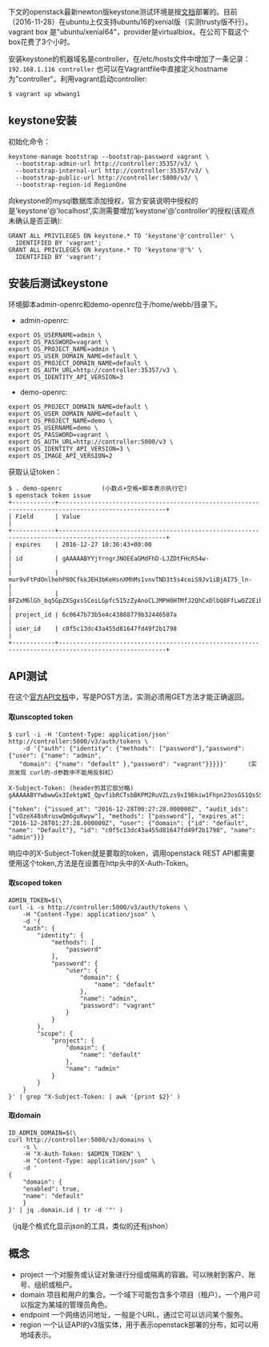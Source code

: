 下文的openstack最新newton版keystone测试环境是按[文档](http://docs.openstack.org/newton/install-guide-ubuntu/keystone.html)部署的。目前（2016-11-28）在ubuntu上仅支持ubuntu16的xenial版（实测trusty版不行）。
vagrant box 是"ubuntu/xenial64"，provider是virtualbiox。在公司下载这个box花费了3个小时。  

安装keystone的机器域名是controller，在/etc/hosts文件中增加了一条记录：```192.168.1.116 controller```
也可以在Vagrantfile中直接定义hostname为"controller"。利用vagrant启动controller:  
```
$ vagrant up wbwang1
```
## keystone安装
初始化命令：
```
keystone-manage bootstrap --bootstrap-password vagrant \
  --bootstrap-admin-url http://controller:35357/v3/ \
  --bootstrap-internal-url http://controller:35357/v3/ \
  --bootstrap-public-url http://controller:5000/v3/ \
  --bootstrap-region-id RegionOne
```

向keystone的mysql数据库添加授权，官方安装说明中授权的是'keystone'@'localhost',实测需要增加'keystone'@'controller'的授权(该观点未确认是否正确):
```
GRANT ALL PRIVILEGES ON keystone.* TO 'keystone'@'controller' \
  IDENTIFIED BY 'vagrant';
GRANT ALL PRIVILEGES ON keystone.* TO 'keystone'@'%' \
  IDENTIFIED BY 'vagrant';
```
## 安装后测试keystone
环境脚本admin-openrc和demo-openrc位于/home/webb/目录下。
 - admin-openrc:
```
export OS_USERNAME=admin \
export OS_PASSWORD=vagrant \
export OS_PROJECT_NAME=admin \
export OS_USER_DOMAIN_NAME=default \
export OS_PROJECT_DOMAIN_NAME=default \
export OS_AUTH_URL=http://controller:35357/v3 \
export OS_IDENTITY_API_VERSION=3
```
 - demo-openrc:
```
export OS_PROJECT_DOMAIN_NAME=default \
export OS_USER_DOMAIN_NAME=default \
export OS_PROJECT_NAME=demo \
export OS_USERNAME=demo \
export OS_PASSWORD=vagrant \
export OS_AUTH_URL=http://controller:5000/v3 \
export OS_IDENTITY_API_VERSION=3 \
export OS_IMAGE_API_VERSION=2
```
获取认证token：
```
$ . demo-openrc           (小数点+空格+脚本表示执行它)
$ openstack token issue
+------------+----------------------------------------------------------------------------------------------------+
| Field      | Value                                                                                              |
+------------+----------------------------------------------------------------------------------------------------+
| expires    | 2016-12-27 10:36:43+00:00                                                                          |
| id         | gAAAAABYYjYrngrJNOEEaGMdFhD-LJZDtFHcR54w-                                                          |
|            | mur9vFtPdOnlhehP80CfkkJEH3bKeHsnXMhMs1vnvTND3t5s4coiS9Jv1iBjAI75_ln-                               |
|            | BFZxM6lGh_bq5GpZXSgxsSCeiLGpfc515zZyAnoCLJMPH0HTMfJ2QhCxDlbQ8FfLwOZ2EibH0c                         |
| project_id | 6c0647b73b5e4c43888779b32446507a                                                                   |
| user_id    | c0f5c13dc43a455d81647fd49f2b1798                                                                   |
+------------+----------------------------------------------------------------------------------------------------+
```
## API测试
在这个[官方API文档](http://developer.openstack.org/api-ref/identity/v3/?expanded=password-authentication-with-unscoped-authorization-detail)中，写是POST方法，实测必须用GET方法才能正确返回。
#### 取unscopted token
```
$ curl -i -H 'Content-Type: application/json' http://controller:5000/v3/auth/tokens \
    -d '{"auth": {"identity": {"methods": ["password"],"password": {"user": {"name": "admin", 
   "domain": {"name": "default" },"password": "vagrant"}}}}}'     （实测发现 curl的-d参数中不能用反斜杠）

X-Subject-Token: (header的其它部分略)  gAAAAABYYwbwwGx3IektpWI_QpvfibRCTsbBKPM2RuVZLzs9xI9Bkiw1Fhpn23osGS1QsSSqWWyqytirIRtwNfW9CuqnYxzHhlW2HipxJMObCRuCNWjaZ4YZEyozS1rMZROfzSh5i5TsvKNNoKW6IVADikoXLOj13w

{"token": {"issued_at": "2016-12-28T00:27:28.000000Z", "audit_ids": ["vOzeX48sRruswQm6guKwyw"], "methods": ["password"], "expires_at": "2016-12-28T01:27:28.000000Z", "user": {"domain": {"id": "default", "name": "Default"}, "id": "c0f5c13dc43a455d81647fd49f2b1798", "name": "admin"}}}
```
响应中的X-Subject-Token就是要取的token，调用openstack REST API都需要使用这个token,方法是在设置在http头中的X-Auth-Token。

#### 取scoped token
```
ADMIN_TOKEN=$(\
curl -i -s http://controller:5000/v3/auth/tokens \
    -H "Content-Type: application/json" \
    -d '{
    "auth": {
        "identity": {
            "methods": [
                "password"
            ],
            "password": {
                "user": {
                    "domain": {
                        "name": "default"
                    },
                    "name": "admin",
                    "password": "vagrant"
                }
            }
        },
        "scope": {
            "project": {
                "domain": {
                    "name": "default"
                },
                "name": "admin"
            }
        }
    }
}' | grep ^X-Subject-Token: | awk '{print $2}' )
```
#### 取domain
```
ID_ADMIN_DOMAIN=$(\
curl http://controller:5000/v3/domains \
    -s \
    -H "X-Auth-Token: $ADMIN_TOKEN" \
    -H "Content-Type: application/json" \
    -d '
{
    "domain": {
    "enabled": true,
    "name": "default"
    }
}' | jq .domain.id | tr -d '"' )
```
（jq是个格式化显示json的工具，类似的还有jshon）
## 概念
 - project
    一个对服务或认证对象进行分组或隔离的容器。可以映射到客户、账号、组织或租户。
 - domain 
    项目和用户的集合。一个域下可能包含多个项目（租户）。一个用户可以指定为某域的管理员角色。
 - endpoint
    一个网络访问地址，一般是个URL，通过它可以访问某个服务。
 - region
    一个认证API的v3版实体，用于表示openstack部署的分布，如可以用地域表示。